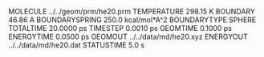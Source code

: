 MOLECULE       ../../geom/prm/he20.prm
TEMPERATURE                   298.15 K
BOUNDARY                       46.86 A
BOUNDARYSPRING      250.0 kcal/mol*A^2
BOUNDARYTYPE                    SPHERE
TOTALTIME                   20.0000 ps
TIMESTEP                     0.0010 ps
GEOMTIME                     0.1000 ps
ENERGYTIME                   0.0500 ps
GEOMOUT         ../../data/md/he20.xyz
ENERGYOUT       ../../data/md/he20.dat
STATUSTIME                       5.0 s
